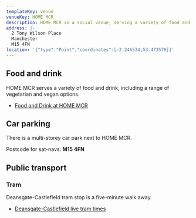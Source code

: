 ```yaml
---
templateKey: venue
venueKey: HOME MCR
description: HOME MCR is a social venue, serving a variety of food and drinks
address: |-
  2 Tony Wilson Place
  Manchester
  M15 4FN
location: '{"type":"Point","coordinates":[-2.246534,53.473570]}'
---
```

## Food and drink

HOME MCR serves a variety of food and drink, including a range of vegetarian
and vegan options.

* [Food and Drink at HOME MCR](https://homemcr.org/visit/food-and-drink/)

## Car parking

There is a multi-storey car park next to HOME MCR.

Postcode for sat-navs: **M15 4FN**

## Public transport

### Tram

Deansgate-Castlefield tram stop is a five-minute walk away.

* [Deansgate-Castlefield live tram times](https://tfgm.com/public-transport/tram/stops/deansgate-castlefield-tram)
